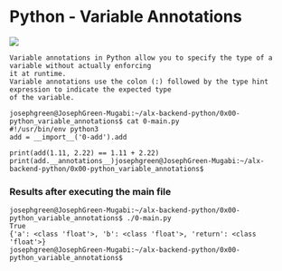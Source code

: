 # Python - Variable Annotations

![](https://i.redd.it/y9y25tefi5401.png)

```
Variable annotations in Python allow you to specify the type of a variable without actually enforcing
it at runtime.
Variable annotations use the colon (:) followed by the type hint expression to indicate the expected type 
of the variable.
```

```
josephgreen@JosephGreen-Mugabi:~/alx-backend-python/0x00-python_variable_annotations$ cat 0-main.py 
#!/usr/bin/env python3
add = __import__('0-add').add

print(add(1.11, 2.22) == 1.11 + 2.22)
print(add.__annotations__)josephgreen@JosephGreen-Mugabi:~/alx-backend-python/0x00-python_variable_annotations$
```
### Results after executing the main file
```
josephgreen@JosephGreen-Mugabi:~/alx-backend-python/0x00-python_variable_annotations$ ./0-main.py 
True
{'a': <class 'float'>, 'b': <class 'float'>, 'return': <class 'float'>}
josephgreen@JosephGreen-Mugabi:~/alx-backend-python/0x00-python_variable_annotations$
```


